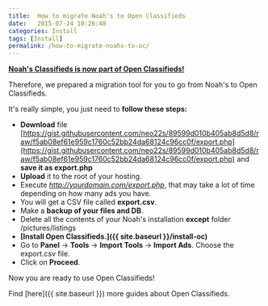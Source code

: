 ```yaml
---
title:  How to migrate Noah's to Open Classifieds
date:   2015-07-24 10:26:48
categories: Install
tags: [Install]
permalink: /how-to-migrate-noahs-to-oc/
---
```

**[Noah's Classifieds is now part of Open Classifieds!](http://open-classifieds.com/2015/07/27/open-classifieds-acquired-noahs-classifieds/)**

Therefore, we prepared a migration tool for you to go from Noah's to Open Classifieds.

It's really simple, you just need to **follow these steps:**

+ **Download** file [https://gist.githubusercontent.com/neo22s/89599d010b405ab8d5d8/raw/f5ab08ef61e959c1760c52bb24da68124c96cc0f/export.php](https://gist.githubusercontent.com/neo22s/89599d010b405ab8d5d8/raw/f5ab08ef61e959c1760c52bb24da68124c96cc0f/export.php) and **save it as export.php**
+ **Upload** it to the root of your hosting.
+ Execute _http://yourdomain.com/export.php_, that may take a lot of time depending on how many ads you have.
+ You will get a CSV file called **export.csv**.
+ Make a **backup of your files and DB**.
+ Delete all the contents of your Noah's installation **except** folder /pictures/listings
+ **[Install Open Classifieds.]({{ site.baseurl }}/install-oc)**
+ Go to **Panel** -> **Tools** -> **Import Tools** -> **Import Ads**. Choose the export.csv file.
+ Click on **Proceed**.

Now you are ready to use Open Classifieds!

Find [here]({{ site.baseurl }}) more guides about Open Classifieds.
